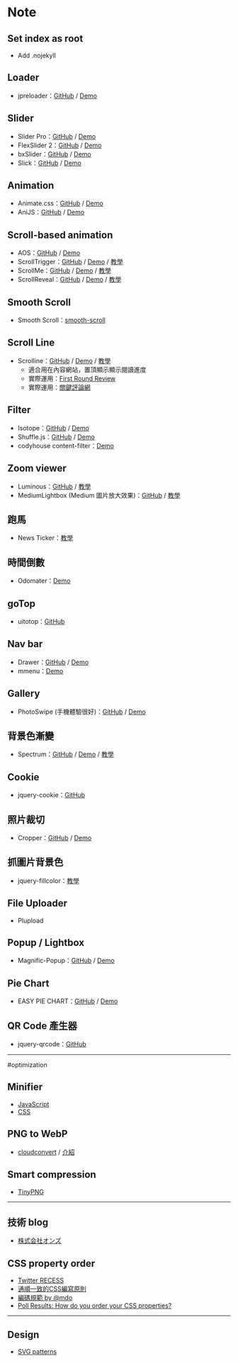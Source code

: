 # Note
## Set index as root
* Add .nojekyll

## Loader
* jpreloader：[GitHub](https://github.com/kennyooi/jpreloader) / [Demo](http://www.inwebson.com/demo/jpreloader-v2/)

## Slider
* Slider Pro：[GitHub](https://github.com/bqworks/slider-pro) / [Demo](http://bqworks.com/slider-pro/)
* FlexSlider 2：[GitHub](https://github.com/woothemes/FlexSlider) / [Demo](http://flexslider.woothemes.com/)
* bxSlider：[GitHub](https://github.com/stevenwanderski/bxslider-4) / [Demo](http://bxslider.com/) 
* Slick：[GitHub](https://github.com/kenwheeler/slick/) / [Demo](http://kenwheeler.github.io/slick/)

## Animation
* Animate.css：[GitHub](https://github.com/daneden/animate.css) / [Demo](https://daneden.github.io/animate.css/)
* AniJS：[GitHub](https://github.com/anijs/anijs/) / [Demo](http://anijs.github.io/)

## Scroll-based animation
* AOS：[GitHub](https://github.com/michalsnik/aos) / [Demo](http://michalsnik.github.io/aos/)
* ScrollTrigger：[GitHub](https://github.com/terwanerik/ScrollTrigger) / [Demo](https://terwanerik.github.io/ScrollTrigger/) / [教學](http://on-ze.com/archives/5824)
* ScrollMe：[GitHub](https://github.com/nckprsn/scrollme) / [Demo](http://scrollme.nckprsn.com/) / [教學](http://on-ze.com/archives/5678)
* ScrollReveal：[GitHub](https://github.com/jlmakes/scrollreveal.js) / [Demo](https://scrollrevealjs.org/) / [教學](http://on-ze.com/archives/4477) 

## Smooth Scroll
* Smooth Scroll：[smooth-scroll](https://github.com/cferdinandi/smooth-scroll)

## Scroll Line
* Scrolline：[GitHub](https://github.com/anthonyly/Scrolline.js) / [Demo](http://anthonyly.com/jquery.plugins/scrolline/) / [教學](http://on-ze.com/archives/5948)
  *  適合用在內容網站，置頂顯示顯示閱讀進度
  *  實際運用：[First Round Review](http://firstround.com/review/defining-product-design-a-dispatch-from-airbnbs-design-chief/)
  *  實際運用：[關鍵評論網](https://www.thenewslens.com/article/49872)

## Filter
* Isotope：[GitHub](https://github.com/metafizzy/isotope) / [Demo](https://isotope.metafizzy.co/)
* Shuffle.js：[GitHub](https://github.com/Vestride/Shuffle) / [Demo](https://vestride.github.io/Shuffle/)
* codyhouse content-filter：[Demo](https://codyhouse.co/demo/content-filter/)

## Zoom viewer
* Luminous：[GitHub](https://github.com/imgix/luminous) / [教學](http://on-ze.com/archives/5669)
* MediumLightbox (Medium 圖片放大效果)：[GitHub](https://github.com/davidecalignano/MediumLightbox) / [教學](https://www.hongkiat.com/blog/medium-lightbox-image-zoom/)

## 跑馬
* News Ticker：[教學](http://on-ze.com/archives/618)

## 時間倒數
* Odomater：[Demo](http://github.hubspot.com/odometer/docs/welcome/)

## goTop
* uitotop：[GitHub](https://gist.github.com/svizion/3241271)

## Nav bar
* Drawer：[GitHub](https://github.com/blivesta/drawer/) / [Demo](http://git.blivesta.com/drawer/)
* mmenu：[Demo](http://mmenu.frebsite.nl)

## Gallery
* PhotoSwipe (手機體驗很好)：[GitHub](https://github.com/dimsemenov/photoswipe) / [Demo](http://photoswipe.com)

## 背景色漸變
* Spectrum：[GitHub](https://github.com/andreacrofts/spectrum-plugin) / [Demo](http://www.andreacrofts.codes/spectrum/) / [教學](http://on-ze.com/archives/5245)

## Cookie
* jquery-cookie：[GitHub](https://github.com/carhartl/jquery-cookie)

## 照片裁切
* Cropper：[GitHub](https://github.com/fengyuanchen/cropper) / [Demo](https://fengyuanchen.github.io/cropper/)

## 抓圖片背景色
* jquery-fillcolor：[教學](https://www.jqueryscript.net/other/Change-Background-Color-Based-On-Image-Color-jQuery-fillcolor.html)

## File Uploader
* Plupload

## Popup / Lightbox
* Magnific-Popup：[GitHub](https://github.com/dimsemenov/Magnific-Popup) / [Demo](http://dimsemenov.com/plugins/magnific-popup/)

## Pie Chart
* EASY PIE CHART：[GitHub](https://github.com/rendro/easy-pie-chart) / [Demo](https://rendro.github.io/easy-pie-chart/)

## QR Code 產生器
* jquery-qrcode：[GitHub](https://github.com/jeromeetienne/jquery-qrcode)

---

#optimization
## Minifier
* [JavaScript](https://javascript-minifier.com/)
* [CSS](https://cssminifier.com/)

## PNG to WebP
* [cloudconvert](https://cloudconvert.com/png-to-webp) / [介紹](https://developers.google.com/speed/webp/)

## Smart compression
* [TinyPNG](https://tinypng.com)

---

## 技術 blog
* [株式会社オンズ](http://on-ze.com/blog)

## CSS property order
* [Twitter RECESS](https://github.com/twitter/recess/blob/master/lib/lint/strict-property-order.js#L35)
* [通順一致的CSS編寫原則](https://github.com/necolas/idiomatic-css/tree/master/translations/zh-TW)
* [編碼規範 by @mdo](http://codeguide.bootcss.com/)
* [Poll Results: How do you order your CSS properties?](https://css-tricks.com/poll-results-how-do-you-order-your-css-properties/)

---

## Design
* [SVG patterns](http://www.heropatterns.com/)

